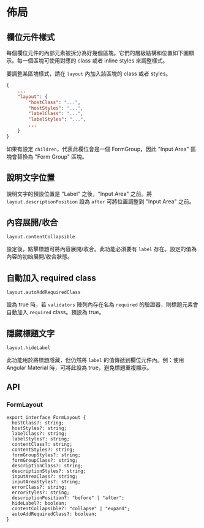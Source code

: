 # 佈局

## 欄位元件樣式

每個欄位元件的內部元素被拆分為好幾個區塊。它們的層級結構和位置如下圖顯示。每一個區塊可使用對應的 class 或者 inline styles 來調整樣式。

<input-layout-illustration></input-layout-illustration>

要調整某區塊樣式，請在 `layout` 內加入該區塊的 class 或者 styles。

```json
{
	...
	"layout": {
		"hostClass": "...",
		"hostStyles": "...",
		"labelClass": "...",
		"labelStyles": "...",
		...
	}
}
```

如果有設定 `children`，代表此欄位會是一個 FormGroup，因此 "Input Area" 區塊會替換為 "Form Group" 區塊。

<input-layout-illustration is-form-group="true" show-tags="false"></input-layout-illustration>

## 說明文字位置

說明文字的預設位置是 "Label" 之後，"Input Area" 之前。將 `layout.descriptionPosition` 設為 `after` 可將位置調整到 "Input Area" 之前。

<input-layout-illustration description-position="after" show-tags="false"></input-layout-illustration>

## 內容展開/收合

`layout.contentCollapsible`

設定後，點擊標題可將內容展開/收合。此功能必須要有 `label` 存在。設定的值為內容的初始展開/收合狀態。

<doc-form-viewer configs='[{
  "formControlName": "collapsible",
  "label": "標題文字",
  "description": "description...",
  "layout": {
    "contentCollapsible": "expand",
    "hostClass": "p-4 border border-1 border-[var(--border-color-50)]"
  }
}]'></doc-form-viewer>

## 自動加入 required class

`layout.autoAddRequiredClass`

設為 true 時，若 `validators` 陣列內存在名為 `required` 的驗證器，則標題元素會自動加入 `required` class。預設為 true。

## 隱藏標題文字

`layout.hideLabel`

此功能用於將標題隱藏，但仍然將 `label` 的值傳遞到欄位元件內。例：使用 Angular Material 時，可將此設為 true，避免標題重複顯示。

## API

### FormLayout

```tsx
export interface FormLayout {
  hostClass?: string;
  hostStyles?: string;
  labelClass?: string;
  labelStyles?: string;
  contentClass?: string;
  contentStyles?: string;
  formGroupStyles?: string;
  formGroupClass?: string;
  descriptionClass?: string;
  descriptionStyles?: string;
  inputAreaClass?: string;
  inputAreaStyles?: string;
  errorClass?: string;
  errorStyles?: string;
  descriptionPosition?: "before" | "after";
  hideLabel?: boolean;
  contentCollapsible?: "collapse" | "expand";
  autoAddRequiredClass?: boolean;
}
```
